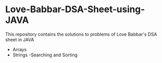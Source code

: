 # Love-Babbar-DSA-Sheet-using-JAVA
This repository contains the solutions to problems of Love Babbar's DSA sheet in JAVA

- Arrays
- Strings
-Searching and Sorting
